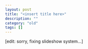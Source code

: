 ```yaml
---
layout: post
title: "<insert title here>"
description: ""
category: "old"
tags: []
---
```



[edit: sorry, fixing slideshow system...]
